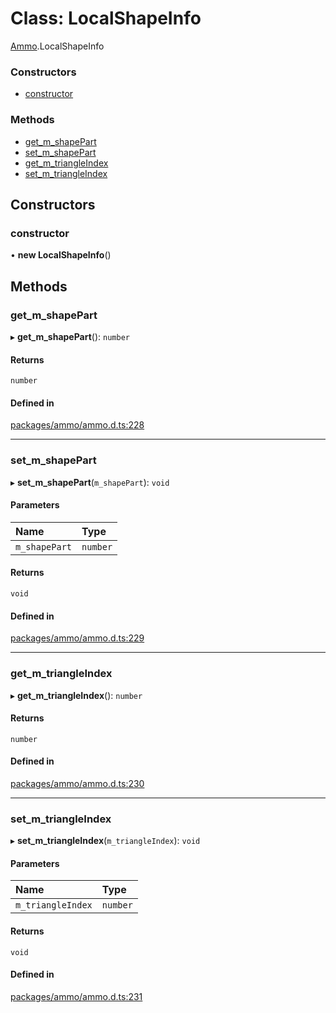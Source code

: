 # Class: LocalShapeInfo

[Ammo](../modules/Ammo.md).LocalShapeInfo

### Constructors

- [constructor](Ammo.LocalShapeInfo.md#constructor)

### Methods

- [get\_m\_shapePart](Ammo.LocalShapeInfo.md#get_m_shapepart)
- [set\_m\_shapePart](Ammo.LocalShapeInfo.md#set_m_shapepart)
- [get\_m\_triangleIndex](Ammo.LocalShapeInfo.md#get_m_triangleindex)
- [set\_m\_triangleIndex](Ammo.LocalShapeInfo.md#set_m_triangleindex)

## Constructors

### constructor

• **new LocalShapeInfo**()

## Methods

### get\_m\_shapePart

▸ **get_m_shapePart**(): `number`

#### Returns

`number`

#### Defined in

[packages/ammo/ammo.d.ts:228](https://github.com/Orillusion/orillusion/blob/main/packages/ammo/ammo.d.ts#L228)

___

### set\_m\_shapePart

▸ **set_m_shapePart**(`m_shapePart`): `void`

#### Parameters

| Name | Type |
| :------ | :------ |
| `m_shapePart` | `number` |

#### Returns

`void`

#### Defined in

[packages/ammo/ammo.d.ts:229](https://github.com/Orillusion/orillusion/blob/main/packages/ammo/ammo.d.ts#L229)

___

### get\_m\_triangleIndex

▸ **get_m_triangleIndex**(): `number`

#### Returns

`number`

#### Defined in

[packages/ammo/ammo.d.ts:230](https://github.com/Orillusion/orillusion/blob/main/packages/ammo/ammo.d.ts#L230)

___

### set\_m\_triangleIndex

▸ **set_m_triangleIndex**(`m_triangleIndex`): `void`

#### Parameters

| Name | Type |
| :------ | :------ |
| `m_triangleIndex` | `number` |

#### Returns

`void`

#### Defined in

[packages/ammo/ammo.d.ts:231](https://github.com/Orillusion/orillusion/blob/main/packages/ammo/ammo.d.ts#L231)
